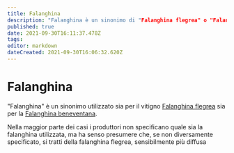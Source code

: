 ```yaml
---
title: Falanghina
description: "Falanghina è un sinonimo di "Falanghina flegrea" o "Falanghina beneventana"
published: true
date: 2021-09-30T16:11:37.478Z
tags: 
editor: markdown
dateCreated: 2021-09-30T16:06:32.620Z
---
```


# Falanghina

"Falanghina" è un sinonimo utilizzato sia per il vitigno [Falanghina flegrea](/vitigni/Italia/bacca-bianca/falanghina-flegrea) sia per la [Falanghina beneventana](/vitigni/Italia/bacca-bianca/falanghina-beneventana). 

Nella maggior parte dei casi i produttori non specificano quale sia la falanghina utilizzata, ma ha senso presumere che, se non diversamente specificato, si tratti della falanghina flegrea, sensibilmente più diffusa